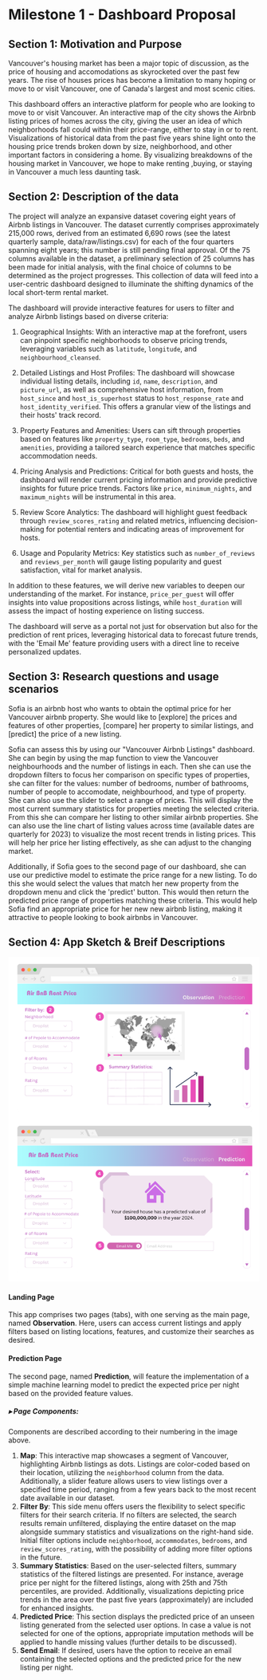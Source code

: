 # Milestone 1 - Dashboard Proposal

## Section 1: Motivation and Purpose
Vancouver's housing market has been a major topic of discussion, as the price of housing and accomodations as skyrocketed over the past few years. The rise of houses prices has become a limitation to many hoping or move to or visit Vancouver, one of Canada's largest and most scenic cities. 

This dashboard offers an interactive platform for people who are looking to move to or visit Vancouver. An interactive map of the city shows the Airbnb listing prices of homes across the city, giving the user an idea of which neighborhoods fall could within their price-range, either to stay in or to rent. Visualizations of historical data from the past five years shine light onto the housing price trends broken down by size, neighborhood, and other important factors in considering a home. By visualizing breakdowns of the housing market in Vancouver, we hope to make renting ,buying, or staying in Vancouver a much less daunting task.

## Section 2: Description of the data
The project will analyze an expansive dataset covering eight years of Airbnb listings in Vancouver. The dataset currently comprises approximately 215,000 rows, derived from an estimated 6,690 rows (see the latest quarterly sample, data/raw/listings.csv) for each of the four quarters spanning eight years; this number is still pending final approval. Of the 75 columns available in the dataset, a preliminary selection of 25 columns has been made for initial analysis, with the final choice of columns to be determined as the project progresses. This collection of data will feed into a user-centric dashboard designed to illuminate the shifting dynamics of the local short-term rental market.

The dashboard will provide interactive features for users to filter and analyze Airbnb listings based on diverse criteria:

1. Geographical Insights: With an interactive map at the forefront, users can pinpoint specific neighborhoods to observe pricing trends, leveraging variables such as `latitude`, `longitude`, and `neighbourhood_cleansed`.

2. Detailed Listings and Host Profiles: The dashboard will showcase individual listing details, including `id`, `name`, `description`, and `picture_url`, as well as comprehensive host information, from `host_since` and `host_is_superhost` status to `host_response_rate` and `host_identity_verified`. This offers a granular view of the listings and their hosts' track record.

3. Property Features and Amenities: Users can sift through properties based on features like `property_type`, `room_type`, `bedrooms`, `beds`, and `amenities`, providing a tailored search experience that matches specific accommodation needs.

4. Pricing Analysis and Predictions: Critical for both guests and hosts, the dashboard will render current pricing information and provide predictive insights for future price trends. Factors like `price`, `minimum_nights`, and `maximum_nights` will be instrumental in this area.

5. Review Score Analytics: The dashboard will highlight guest feedback through `review_scores_rating` and related metrics, influencing decision-making for potential renters and indicating areas of improvement for hosts.

6. Usage and Popularity Metrics: Key statistics such as `number_of_reviews` and `reviews_per_month` will gauge listing popularity and guest satisfaction, vital for market analysis.

In addition to these features, we will derive new variables to deepen our understanding of the market. For instance, `price_per_guest` will offer insights into value propositions across listings, while `host_duration` will assess the impact of hosting experience on listing success.

The dashboard will serve as a portal not just for observation but also for the prediction of rent prices, leveraging historical data to forecast future trends, with the 'Email Me' feature providing users with a direct line to receive personalized updates.

## Section 3: Research questions and usage scenarios

Sofia is an airbnb host who wants to obtain the optimal price for her Vancouver airbnb property. She would like to [explore] the prices and features of other properties, [compare] her property to similar listings, and [predict] the price of a new listing.

Sofia can assess this by using our "Vancouver Airbnb Listings" dashboard. She can begin by using the map function to view the Vancouver neighbourhoods and the number of listings in each. Then she can use the dropdown filters to focus her comparison on specific types of properties, she can filter for the values: number of bedrooms, number of bathrooms, number of people to accomodate, neighbourhood, and type of property. She can also use the slider to select a range of prices. This will display the most current summary statistics for properties meeting the selected criteria. From this she can compare her listing to other similar airbnb properties. She can also use the line chart of listing values across time (available dates are quarterly for 2023) to visualize the most recent trends in listing prices. This will help her price her listing effectively, as she can adjust to the changing market.

Additionally, if Sofia goes to the second page of our dashboard, she can use our predictive model to estimate the price range for a new listing. To do this she would select the values that match her new property from the dropdown menu and click the 'predict' button. This would then return the predicted price range of properties matching these criteria. This would help Sofia find an appropriate price for her new new airbnb listing, making it attractive to people looking to book airbnbs in Vancouver.

## Section 4: App Sketch & Breif Descriptions
![image](../img/sketch_milestone1.png)

#### Landing Page
This app comprises two pages (tabs), with one serving as the main page, named **Observation**. Here, users can access current listings and apply filters based on listing locations, features, and customize their searches as desired.

#### Prediction Page
The second page, named **Prediction**, will feature the implementation of a simple machine learning model to predict the expected price per night based on the provided feature values.

##### ▸ Page Components:
Components are described according to their numbering in the image above.
1. **Map**: This interactive map showcases a segment of Vancouver, highlighting Airbnb listings as dots. Listings are color-coded based on their location, utilizing the `neighborhood` column from the data. Additionally, a slider feature allows users to view listings over a specified time period, ranging from a few years back to the most recent date available in our dataset.
2. **Filter By**: This side menu offers users the flexibility to select specific filters for their search criteria. If no filters are selected, the search results remain unfiltered, displaying the entire dataset on the map alongside summary statistics and visualizations on the right-hand side. Initial filter options include `neighborhood`, `accommodates`, `bedrooms`, and `review_scores_rating`, with the possibility of adding more filter options in the future.
3. **Summary Statistics**: Based on the user-selected filters, summary statistics of the filtered listings are presented. For instance, average price per night for the filtered listings, along with 25th and 75th percentiles, are provided. Additionally, visualizations depicting price trends in the area over the past five years (approximately) are included for enhanced insights.
4. **Predicted Price**: This section displays the predicted price of an unseen listing generated from the selected user options. In case a value is not selected for one of the options, appropriate imputation methods will be applied to handle missing values (further details to be discussed).
5. **Send Email**: If desired, users have the option to receive an email containing the selected options and the predicted price for the new listing per night.